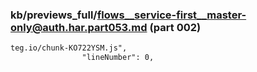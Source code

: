 ### kb/previews_full/flows__service-first__master-only@auth.har.part053.md (part 002)

```md
teg.io/chunk-KO722YSM.js",
                "lineNumber": 0,
     
```

```
